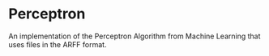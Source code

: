# Perceptron
An implementation of the Perceptron Algorithm from Machine Learning that uses files in the ARFF format. 
